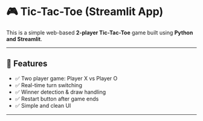 # 🎮 Tic-Tac-Toe (Streamlit App)

This is a simple web-based **2-player Tic-Tac-Toe** game built using **Python and Streamlit**.

---

## 🚀 Features

- ✅ Two player game: Player X vs Player O
- ✅ Real-time turn switching
- ✅ Winner detection & draw handling
- ✅ Restart button after game ends
- ✅ Simple and clean UI

---

